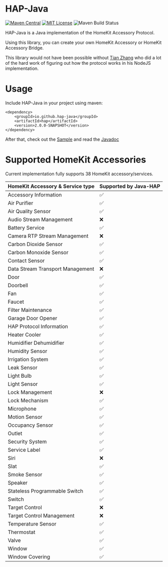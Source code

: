 HAP-Java
=========
[![Maven Central](https://maven-badges.herokuapp.com/maven-central/io.github.hap-java/hap/badge.svg)](https://search.maven.org/search?q=g:io.github.hap-java%20a:hap)
[![MIT License](https://img.shields.io/github/license/hap-java/HAP-Java)](https://github.com/hap-java/HAP-Java/blob/master/LICENSE)
![Maven Build Status](https://github.com/andylintner/HAP-Java/actions/workflows/maven.yml/badge.svg)

HAP-Java is a Java implementation of the HomeKit Accessory Protocol.

Using this library, you can create your own HomeKit Accessory or HomeKit Accessory Bridge.

This library would not have been possible without [Tian Zhang](https://github.com/KhaosT) who did a lot of the hard work of figuring out how the protocol works in his NodeJS implementation.

Usage
=========
Include HAP-Java in your project using maven:

```
<dependency>
	<groupId>io.github.hap-java</groupId>
	<artifactId>hap</artifactId>
	<version>2.0.0-SNAPSHOT</version>
</dependency>
```

After that, check out the [Sample](https://github.com/hap-java/HAP-Java/tree/sample) and
read the [Javadoc](https://hap-java.github.io/HAP-Java/apidocs/index.html)

Supported HomeKit Accessories
=========

Current implementation fully supports 38 HomeKit accessory/services.

| HomeKit Accessory & Service type | Supported by Java-HAP |
|--------------------|--------------------|
|  Accessory Information            |     :white_check_mark:    |
|  Air Purifier                     |     :white_check_mark:    |
|  Air Quality Sensor               |     :white_check_mark:    |
|  Audio Stream Management          |     :x:                   |
|  Battery Service                  |     :white_check_mark:    |
|  Camera RTP Stream Management     |     :x:                   |
|  Carbon Dioxide Sensor            |     :white_check_mark:    |
|  Carbon Monoxide Sensor           |     :white_check_mark:    |
|  Contact Sensor                   |     :white_check_mark:    |
|  Data Stream Transport Management |     :x:                   |
|  Door                             |     :white_check_mark:    |
|  Doorbell                         |     :white_check_mark:    |
|  Fan                              |     :white_check_mark:    |
|  Faucet                           |     :white_check_mark:    |
|  Filter Maintenance               |     :white_check_mark:    |
|  Garage Door Opener               |     :white_check_mark:    |
|  HAP Protocol Information         |     :white_check_mark:    |
|  Heater Cooler                    |     :white_check_mark:    |
|  Humidifier Dehumidifier          |     :white_check_mark:    |
|  Humidity Sensor                  |     :white_check_mark:    |
|  Irrigation System                |     :white_check_mark:    |
|  Leak Sensor                      |     :white_check_mark:    |
|  Light Bulb                       |     :white_check_mark:    |
|  Light Sensor                     |     :white_check_mark:    |
|  Lock Management                  |     :x:                   |
|  Lock Mechanism                   |     :white_check_mark:    |
|  Microphone                       |     :white_check_mark:    |
|  Motion Sensor                    |     :white_check_mark:    |
|  Occupancy Sensor                 |     :white_check_mark:    |
|  Outlet                           |     :white_check_mark:    |
|  Security System                  |     :white_check_mark:    |
|  Service Label                    |     :white_check_mark:    |
|  Siri                             |     :x:                   |
|  Slat                             |     :white_check_mark:    |
|  Smoke Sensor                     |     :white_check_mark:    |
|  Speaker                          |     :white_check_mark:    |
|  Stateless Programmable Switch    |     :white_check_mark:    |
|  Switch                           |     :white_check_mark:    |
|  Target Control                   |     :x:                   |   
|  Target Control Management        |     :x:                   |
|  Temperature Sensor               |     :white_check_mark:    |
|  Thermostat                       |     :white_check_mark:    |
|  Valve                            |     :white_check_mark:   |
|  Window                           |     :white_check_mark:   |
|  Window Covering                  |     :white_check_mark:   |